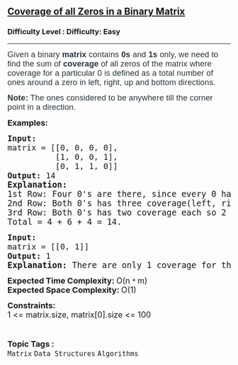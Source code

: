 <h2><a href="https://www.geeksforgeeks.org/problems/coverage-of-all-zeros-in-a-binary-matrix4024/1">Coverage of all Zeros in a Binary Matrix</a></h2><h3>Difficulty Level : Difficulty: Easy</h3><hr><div class="problems_problem_content__Xm_eO"><p><span style="color: #273239; font-family: Nunito, sans-serif; font-size: 18px; letter-spacing: 0.162px; background-color: #ffffff;">Given a binary <strong>matrix </strong>contains <strong>0s</strong> and <strong>1s </strong>only, we need to find the sum of <strong>coverage</strong> of all zeros of the matrix where coverage for a particular 0 is defined as a total number of ones around a zero in left, right, up and bottom directions.</span></p>
<p><span style="color: #273239; font-family: Nunito, sans-serif; font-size: 18px; letter-spacing: 0.162px; background-color: #ffffff;"><strong>Note:</strong> The ones considered to be anywhere till the corner point in a direction.&nbsp;</span></p>
<p><span style="font-size: 18px;"><strong>Examples:</strong></span></p>
<pre><span style="font-size: 18px;"><strong>Input: <br></strong></span><span style="font-size: 18px;">matrix = [[0, 0, 0, 0],
          [1, 0, 0, 1], <br>          [0, 1, 1, 0]]
<strong>Output: </strong>14<br></span><strong><span style="font-size: 14pt;">Explanation:<br></span></strong><span style="font-size: 14pt;">1st Row: Four 0's are there, since every 0 has coverrage(down) till bottom of the matrix so 1+1+1+1 = 4<br>2nd Row: Both 0's has three coverage(left, right, down) each, so 3 + 3 = 6<br>3rd Row: Both 0's has two coverage each so 2 + 2 = 4.<br>Total = 4 + 6 + 4 = 14.</span></pre>
<pre><span style="font-size: 18px;"><strong>Input: <br></strong>matrix = [[0, 1]]
<strong>Output: </strong>1<br></span><span style="font-size: 14pt;"><strong>Explanation: </strong>There are only 1 coverage for that 0.</span></pre>
<p><span style="font-size: 18px;"><strong>Expected Time Complexity: </strong>O(n&nbsp;</span><span style="font-size: 15px;">*&nbsp;<span style="font-size: 18px;">m)<br><strong>Expected Space Complexity:&nbsp;</strong>O(1)</span></span></p>
<p><span style="font-size: 15px;"><span style="font-size: 18px;"><strong>Constraints:</strong><br>1 &lt;= matrix.size, matrix[0].size &lt;= 100</span></span></p></div><br><p><span style=font-size:18px><strong>Topic Tags : </strong><br><code>Matrix</code>&nbsp;<code>Data Structures</code>&nbsp;<code>Algorithms</code>&nbsp;
